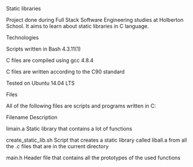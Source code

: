Static libraries

Project done during Full Stack Software Engineering studies at Holberton School. It aims to learn about static libraries in C language.

Technologies

Scripts written in Bash 4.3.11(1)

C files are compiled using gcc 4.8.4

C files are written according to the C90 standard

Tested on Ubuntu 14.04 LTS

Files

All of the following files are scripts and programs written in C:

Filename	Description

limain.a	Static library that contains a lot of functions

create_static_lib.sh	Script that creates a static library called liball.a from all the .c files that are in the current directory

main.h	Header file that contains all the prototypes of the used functions
